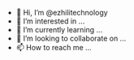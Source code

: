 - 👋 Hi, I’m @ezhilitechnology
- 👀 I’m interested in ...
- 🌱 I’m currently learning ...
- 💞️ I’m looking to collaborate on ...
- 📫 How to reach me ...

<!---
ezhilitechnology/ezhilitechnology is a ✨ special ✨ repository because its `README.md` (this file) appears on your GitHub profile.
You can click the Preview link to take a look at your changes.
--->
